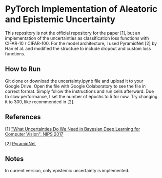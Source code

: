 # PyTorch Implementation of Aleatoric and Epistemic Uncertainty

This repository is not the official repository for the paper [1], but an implementation of the uncertainties as classification loss functions with CIFAR-10 / CIFAR-100. For the model architecture, I used PyramidNet [2] by Han et al. and modified the structure to include dropout and custom loss functions.

## How to Run

Git clone or download the uncertainty.ipynb file and upload it to your Google Drive. Open the file with Google Colaboratory to see the file in correct format. Simply follow the instructions and run cells afterward. Due to slow performance, I set the number of epochs to 5 for now. Try changing it to 300, like recommended in [2].

## References

[1] ["What Uncertainties Do We Need in Bayesian Deep Learning for Computer Vision". NIPS 2017](https://arxiv.org/abs/1703.04977)

[2] [PyramidNet](https://github.com/dyhan0920/PyramidNet-PyTorch)


## Notes

In current version, only epistemic uncertainty is implemented. 
